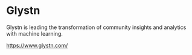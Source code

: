 # Glystn
Glystn is leading the transformation of community insights and analytics with machine learning.

https://www.glystn.com/
